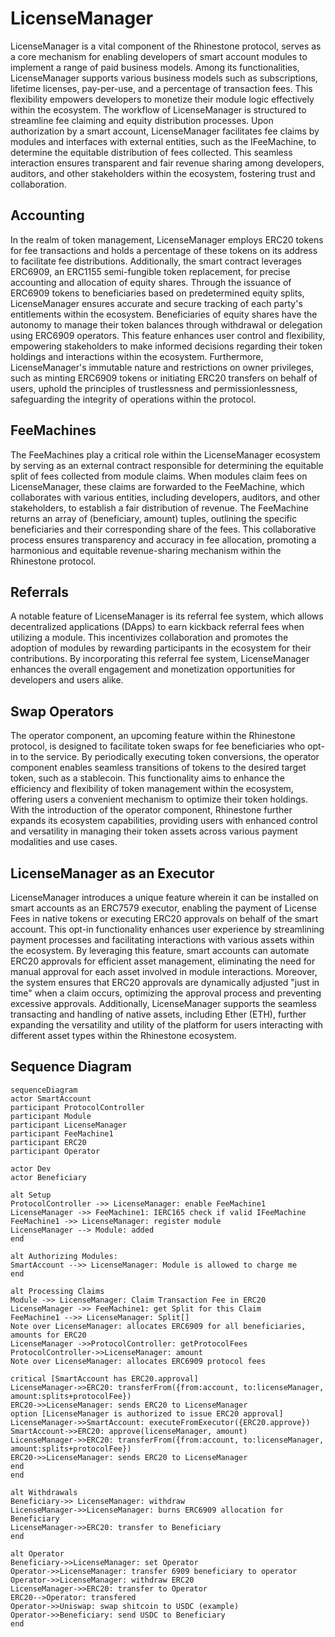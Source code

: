 # LicenseManager

LicenseManager is a vital component of the Rhinestone protocol, serves as a core mechanism for enabling developers of smart account modules to implement a range of paid business models. Among its functionalities, LicenseManager supports various business models such as subscriptions, lifetime licenses, pay-per-use, and a percentage of transaction fees. This flexibility empowers developers to monetize their module logic effectively within the ecosystem.
The workflow of LicenseManager is structured to streamline fee claiming and equity distribution processes. Upon authorization by a smart account, LicenseManager facilitates fee claims by modules and interfaces with external entities, such as the IFeeMachine, to determine the equitable distribution of fees collected. This seamless interaction ensures transparent and fair revenue sharing among developers, auditors, and other stakeholders within the ecosystem, fostering trust and collaboration.

## Accounting

In the realm of token management, LicenseManager employs ERC20 tokens for fee transactions and holds a percentage of these tokens on its address to facilitate fee distributions. Additionally, the smart contract leverages ERC6909, an ERC1155 semi-fungible token replacement, for precise accounting and allocation of equity shares. Through the issuance of ERC6909 tokens to beneficiaries based on predetermined equity splits, LicenseManager ensures accurate and secure tracking of each party's entitlements within the ecosystem.
Beneficiaries of equity shares have the autonomy to manage their token balances through withdrawal or delegation using ERC6909 operators. This feature enhances user control and flexibility, empowering stakeholders to make informed decisions regarding their token holdings and interactions within the ecosystem. Furthermore, LicenseManager's immutable nature and restrictions on owner privileges, such as minting ERC6909 tokens or initiating ERC20 transfers on behalf of users, uphold the principles of trustlessness and permissionlessness, safeguarding the integrity of operations within the protocol.

## FeeMachines

The FeeMachines play a critical role within the LicenseManager ecosystem by serving as an external contract responsible for determining the equitable split of fees collected from module claims. When modules claim fees on LicenseManager, these claims are forwarded to the FeeMachine, which collaborates with various entities, including developers, auditors, and other stakeholders, to establish a fair distribution of revenue. The FeeMachine returns an array of (beneficiary, amount) tuples, outlining the specific beneficiaries and their corresponding share of the fees. This collaborative process ensures transparency and accuracy in fee allocation, promoting a harmonious and equitable revenue-sharing mechanism within the Rhinestone protocol.

## Referrals

A notable feature of LicenseManager is its referral fee system, which allows decentralized applications (DApps) to earn kickback referral fees when utilizing a module. This incentivizes collaboration and promotes the adoption of modules by rewarding participants in the ecosystem for their contributions. By incorporating this referral fee system, LicenseManager enhances the overall engagement and monetization opportunities for developers and users alike.

## Swap Operators

The operator component, an upcoming feature within the Rhinestone protocol, is designed to facilitate token swaps for fee beneficiaries who opt-in to the service. By periodically executing token conversions, the operator component enables seamless transitions of tokens to the desired target token, such as a stablecoin. This functionality aims to enhance the efficiency and flexibility of token management within the ecosystem, offering users a convenient mechanism to optimize their token holdings. With the introduction of the operator component, Rhinestone further expands its ecosystem capabilities, providing users with enhanced control and versatility in managing their token assets across various payment modalities and use cases.

## LicenseManager as an Executor

LicenseManager introduces a unique feature wherein it can be installed on smart accounts as an ERC7579 executor, enabling the payment of License Fees in native tokens or executing ERC20 approvals on behalf of the smart account. This opt-in functionality enhances user experience by streamlining payment processes and facilitating interactions with various assets within the ecosystem. By leveraging this feature, smart accounts can automate ERC20 approvals for efficient asset management, eliminating the need for manual approval for each asset involved in module interactions. Moreover, the system ensures that ERC20 approvals are dynamically adjusted "just in time" when a claim occurs, optimizing the approval process and preventing excessive approvals. Additionally, LicenseManager supports the seamless transacting and handling of native assets, including Ether (ETH), further expanding the versatility and utility of the platform for users interacting with different asset types within the Rhinestone ecosystem.

## Sequence Diagram

```mermaid
sequenceDiagram
actor SmartAccount
participant ProtocolController
participant Module
participant LicenseManager
participant FeeMachine1
participant ERC20
participant Operator

actor Dev
actor Beneficiary

alt Setup
ProtocolController ->> LicenseManager: enable FeeMachine1
LicenseManager ->> FeeMachine1: IERC165 check if valid IFeeMachine
FeeMachine1 ->> LicenseManager: register module
LicenseManager --> Module: added
end

alt Authorizing Modules:
SmartAccount -->> LicenseManager: Module is allowed to charge me
end

alt Processing Claims
Module ->> LicenseManager: Claim Transaction Fee in ERC20
LicenseManager ->> FeeMachine1: get Split for this Claim
FeeMachine1 -->> LicenseManager: Split[]
Note over LicenseManager: allocates ERC6909 for all beneficiaries, amounts for ERC20
LicenseManager ->>ProtocolController: getProtocolFees
ProtocolController->>LicenseManager: amount
Note over LicenseManager: allocates ERC6909 protocol fees

critical [SmartAccount has ERC20.approval]
LicenseManager->>ERC20: transferFrom({from:account, to:licenseManager, amount:splits+protocolFee})
ERC20->>LicenseManager: sends ERC20 to LicenseManager
option [LicenseManager is authorized to issue ERC20 approval]
LicenseManager->>SmartAccount: executeFromExecutor({ERC20.approve})
SmartAccount->>ERC20: approve(licenseManager, amount)
LicenseManager->>ERC20: transferFrom({from:account, to:licenseManager, amount:splits+protocolFee})
ERC20->>LicenseManager: sends ERC20 to LicenseManager
end
end

alt Withdrawals
Beneficiary->> LicenseManager: withdraw
LicenseManager->>LicenseManager: burns ERC6909 allocation for Beneficiary
LicenseManager->>ERC20: transfer to Beneficiary
end

alt Operator
Beneficiary->>LicenseManager: set Operator
Operator->>LicenseManager: transfer 6909 beneficiary to operator
Operator->>LicenseManager: withdraw ERC20
LicenseManager->>ERC20: transfer to Operator
ERC20-->Operator: transfered
Operator->>Uniswap: swap shitcoin to USDC (example)
Operator->>Beneficiary: send USDC to Beneficiary
end

```

